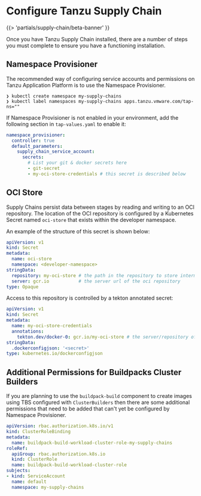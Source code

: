 # Configure Tanzu Supply Chain

{{> 'partials/supply-chain/beta-banner' }}

Once you have Tanzu Supply Chain installed, there are a number of steps you must complete to ensure you have a functioning installation.

## Namespace Provisioner

The recommended way of configuring service accounts and permissions on Tanzu Application Platform is
to use the Namespace Provisioner.

```shell
❯ kubectl create namespace my-supply-chains
❯ kubectl label namespaces my-supply-chains apps.tanzu.vmware.com/tap-ns=""
```

If Namespace Provisioner is not enabled in your environment, add the following section in `tap-values.yaml` to enable it:

```yaml
namespace_provisioner:
  controller: true
  default_parameters:
    supply_chain_service_account:
      secrets:
        # List your git & docker secrets here
        - git-secret
        - my-oci-store-credentials # this secret is described below
```

## OCI Store

Supply Chains persist data between stages by reading and writing to an OCI repository.  The location
of the OCI repository is configured by a Kubernetes Secret named `oci-store` that exists within
the developer namespace.

An example of the structure of this secret is shown below:

```yaml
apiVersion: v1
kind: Secret
metadata:
  name: oci-store
  namespace: <developer-namespace>
stringData:
  repository: my-oci-store # the path in the repository to store intermediate artifacts
  server: gcr.io           # the server url of the oci repository
type: Opaque
```

Access to this repository is controlled by a tekton annotated secret:

```yaml
apiVersion: v1
kind: Secret
metadata:
  name: my-oci-store-credentials
  annotations:
    tekton.dev/docker-0: gcr.io/my-oci-store # the server/repository of the repository to store intermediate artifacts
stringData:
  .dockerconfigjson: '<secret>'
type: kubernetes.io/dockerconfigjson
```

## Additional Permissions for Buildpacks Cluster Builders

If you are planning to use the `buildpack-build` component to create images using TBS configured with `ClusterBuilders`
then there are some additional permissions that need to be added that can't yet be configured by Namespace Provisioner.

```yaml
apiVersion: rbac.authorization.k8s.io/v1
kind: ClusterRoleBinding
metadata:
  name: buildpack-build-workload-cluster-role-my-supply-chains
roleRef:
  apiGroup: rbac.authorization.k8s.io
  kind: ClusterRole
  name: buildpack-build-workload-cluster-role
subjects:
- kind: ServiceAccount
  name: default
  namespace: my-supply-chains
```
